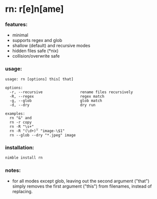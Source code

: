 # rn: r[e]n[ame]


### features:
+ minimal
+ supports regex and glob
+ shallow (default) and recursive modes
+ hidden files safe (*nix)
+ collision/overwrite safe


### usage:
```
usage: rn [options] this[ that]

options:
  -r, --recursive                 rename files recursively
  -R, --regex                     regex match
  -g, --glob                      glob match
  -d, --dry                       dry run

examples:
  rn "&" and
  rn -r copy
  rn -R "\s+" _
  rn -R "(\d+)" "image-\$1"
  rn --glob --dry "*.jpeg" image
```


### installation:
```bash
nimble install rn
```


### notes:
+ for all modes except glob, leaving out the second argument ("that") simply removes the first argument ("this") from filenames, instead of replacing.
